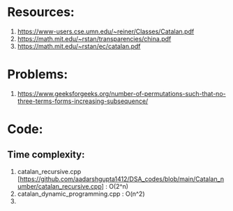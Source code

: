 # Resources:

1. https://www-users.cse.umn.edu/~reiner/Classes/Catalan.pdf
2. https://math.mit.edu/~rstan/transparencies/china.pdf
3. https://math.mit.edu/~rstan/ec/catalan.pdf

# Problems:
1. https://www.geeksforgeeks.org/number-of-permutations-such-that-no-three-terms-forms-increasing-subsequence/

# Code:

## Time complexity:
1. catalan_recursive.cpp [https://github.com/aadarshgupta1412/DSA_codes/blob/main/Catalan_number/catalan_recursive.cpp] : O(2^n)
2. catalan_dynamic_programming.cpp : O(n^2)
3. 
